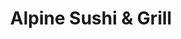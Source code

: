 ---
layout: place
title: "Alpine Sushi & Grill"
permalink: /california/alpine/alpine-sushi-grill.html
stateAbbr: CA
stateName: California
cityName: Alpine
place_id: ChIJW1Utto1g2YARkZpsLXtmePk
photos:
  - name: >-
      places/ChIJW1Utto1g2YARkZpsLXtmePk/photos/AeeoHcKaK5pX6F9oW9q3ydUa60M59OYCTQ9-6zWXoMnIqXLngB-13-ZJ2D13WiZi_go4UyfmzhfOaQU_LDB5qWFQ0OLWIB5-UK7_WHz6fg3PEwgnzoPSCHjodz8S4GdQ7Rft4sEUN672EjWk0HKOyOdbIBM3Tbx4B7rl-hcjYbSxxCx3vzpsgn61rNUWRizNrZBBn892Pqufhs55SDWE3kwsDk9I639pXyaTHFr3xp8HwU2Zqv3oudXEGJmtqRyw4S0oxRY7hEZL_nD96VFe9PxdqNjTFynfXK7PWNiNiyUXlLYGH7I2H2kWUiKtIlkjZZB_2dmnvFt_7rBpHWiJZ36pLSsHYH0r8I3XFmL843-DAOkOfKOJck6r2JfZQ3udFdFBl0KLc5r-h4bZE7qKNySX4hrM-AkFpnuRgKufOAV0oePeGQ
    widthPx: 4160
    heightPx: 2336
    authorAttributions:
      - displayName: 松本裕美子
        uri: https://maps.google.com/maps/contrib/111662843088694631264
        photoUri: >-
          https://lh3.googleusercontent.com/a-/ALV-UjVKKZxzFVJs3U1YJy_bTC5DJD3vk5Ykcbxyqt4_Qf_XGhfx2itTOg=s100-p-k-no-mo
    flagContentUri: >-
      https://www.google.com/local/imagery/report/?cb_client=maps_api_places.places_api&image_key=!1e10!2sCIHM0ogKEICAgID42OndWQ&hl=en-US
    googleMapsUri: >-
      https://www.google.com/maps/place//data=!3m4!1e2!3m2!1sCIHM0ogKEICAgID42OndWQ!2e10!4m2!3m1!1s0x80d9608db62d555b:0xf978667b2d6c9a91
  - name: >-
      places/ChIJW1Utto1g2YARkZpsLXtmePk/photos/AeeoHcK-Wal65mWwZOqoH28vnYXBSv496fp_0HyxZMHLs-VxaY0KK4s258IULN0ueroDRCCyj-TXNqk8vlSNaHCLlSeSJM5t6S07z84l0B3tWC7uXrUWrAEh2kGiXdXh-_o9-TRuz1HI3eSa6nT8BaZWpA1ngLaFdjiEWo7ThcygTOn1nQzK6_gokfTzhkclMSPlBfnJjBLo3V8mUOnWIFCvZ02yRp3Zwxt9Q3k5knu-bl9RppLcpKxWhbyDWSb8_gtgOJFXiB4-LapnP0wzZvrMp4Mn0uY4NcC0-1L8tZbS12fjxpTMEhnwvGcf8tRx7QKyhz8R83AnF0ZsUPQBFkT2rjkJMK7XDUNepqijUsVp8ey8N0Wza9aAxstSNwD1x6KKJE2G11TdPPtofld0WjQIqFk-d1u5L2gAxYmebeJahKB35A
    widthPx: 4000
    heightPx: 3000
    authorAttributions:
      - displayName: Anthony M.
        uri: https://maps.google.com/maps/contrib/111124474319658847451
        photoUri: >-
          https://lh3.googleusercontent.com/a-/ALV-UjVUR7K7ROtO1ctKWGj_CaLJZeL1WSSTQhQm_4yKTFX4U4PpjmPw=s100-p-k-no-mo
    flagContentUri: >-
      https://www.google.com/local/imagery/report/?cb_client=maps_api_places.places_api&image_key=!1e10!2sCIHM0ogKEICAgIDdmbnhGA&hl=en-US
    googleMapsUri: >-
      https://www.google.com/maps/place//data=!3m4!1e2!3m2!1sCIHM0ogKEICAgIDdmbnhGA!2e10!4m2!3m1!1s0x80d9608db62d555b:0xf978667b2d6c9a91
  - name: >-
      places/ChIJW1Utto1g2YARkZpsLXtmePk/photos/AeeoHcLMwklpb4ayHG_HpfwVjpkV-m5BKhOjSF4g8qcyMHrZPhRAeFVJ7pM_Sgn9g9fFC233Oi8szSLHTRQeZ8JsVUUaFpGeUMbi8OTQzYE88YfQ74A1PWNANFC4H8AyGxdGUr3_gDcOqsStK7WsBoxK80Xx97fUX7q0QkoeDeCyocVdZiU2NOSm9v2_5tgoeuLzDhXJBVshVxbjZpLAOXLrQtdX_Kdmx_ClOVL7TGpPcVflSUOKGB1Y55RlozVYtefI9ACANYtcV4o73IXoxuRfJY8ZfYds5pvSQjy4BNzEKzYdP3hLOc1el8cC0z-XpPopVW_veSXlRGh4lFWmzg_9jeLkFAOngzKR1pQAgZzO5Di-rTMQt-fqdCuMh3rb0b8d4oHgBLg5DMbVoaU9bk1ZL6gjXsrSM6NBPNtbV-qkpos-CWbQ
    widthPx: 4032
    heightPx: 3024
    authorAttributions:
      - displayName: gordogarbo
        uri: https://maps.google.com/maps/contrib/100334716316753033239
        photoUri: >-
          https://lh3.googleusercontent.com/a-/ALV-UjXr9EZ0xdm6EMSC0dXSJQMwAwhbTCLVX3ZYVUXg7bHect-BtgVJ=s100-p-k-no-mo
    flagContentUri: >-
      https://www.google.com/local/imagery/report/?cb_client=maps_api_places.places_api&image_key=!1e10!2sCIHM0ogKEICAgIDJ_pKClQE&hl=en-US
    googleMapsUri: >-
      https://www.google.com/maps/place//data=!3m4!1e2!3m2!1sCIHM0ogKEICAgIDJ_pKClQE!2e10!4m2!3m1!1s0x80d9608db62d555b:0xf978667b2d6c9a91
  - name: >-
      places/ChIJW1Utto1g2YARkZpsLXtmePk/photos/AeeoHcJHEPq6jSsobqW43arYMIcUqdk4MF9UXr6bF7xoTWwF7D4bqC9vEZ-RqDSxeXHMYF2d9ElRZ5vleDQFVip-BRJ3Q8Q2ZyPiJINgfZCQ7AHSqwWPCDse5SBdMoAXkwkm8DINaXHy--IuW42DiVZWGiKAFZBOuO3rKKw91E5DwT5TktN6Pt6u-VbCTV7VxtyS8wiZluPO24jTeRtFA1O--bkGzztUtAs8uwnelXiOaRQ7gHWyvyzj7HqG5w3edRIkawcqDWROz1DRiAO8MIEJyalgI3Fm7tM6KrutGKWr3S1pXqcYiKFPDnNZq3xh2n5784qMUGPBGacUlrUj5RKCX_K2YExHIs5-6QXHAVbvsSghy9P3A53FH93lLvjKxzvmhr0L6Fc5GwereTMiQvboMu7efxnWT8UBSy9E3X69BIKnJU4
    widthPx: 4080
    heightPx: 3072
    authorAttributions:
      - displayName: Luke Shiras
        uri: https://maps.google.com/maps/contrib/104481399338569826796
        photoUri: >-
          https://lh3.googleusercontent.com/a-/ALV-UjUfkuMHfPMa2o64ASqWUplAhM4MxiE_KS1uHENP9iDPN8w_TN73=s100-p-k-no-mo
    flagContentUri: >-
      https://www.google.com/local/imagery/report/?cb_client=maps_api_places.places_api&image_key=!1e10!2sCIHM0ogKEICAgIC1od-IkQE&hl=en-US
    googleMapsUri: >-
      https://www.google.com/maps/place//data=!3m4!1e2!3m2!1sCIHM0ogKEICAgIC1od-IkQE!2e10!4m2!3m1!1s0x80d9608db62d555b:0xf978667b2d6c9a91
  - name: >-
      places/ChIJW1Utto1g2YARkZpsLXtmePk/photos/AeeoHcKaA50UJQR_TZ99WGYTZzWF8GRp9HX53nVZDXpntGsYd2GBqs7NckopeMzxBZ5n9LjEaGu5YscQggvz55KQlh3i8gv1SmzlHQjpcTMBuKg_9fP8lx386rJuZLC4v91cy-TRG1No6vD1gSH26smpbu99ctWKFnRLqGDekxsFTQdwgVI5eWl7OAl1jp42kU8BiMtz9eu1umaAVlX64GjrhIciKo0_2tPTke7S0w4LrjRVOLrLlfhK2qjJypoh_0DkngRq6klXQqxJp-oODtYMrtZltuilafsrKGrZU5ysUstP6clNHaCkKLG44xkWgXs4NJgxzOtV0hCx0FybiByltMXuveO7-eeCRVn5d5zcr3PD68krPsh2t0lr3fDZb01XKmhF6uhMf3HskYAtqAACDqZswPa4MVzTAo5s1fjO6X5Jww
    widthPx: 3000
    heightPx: 4000
    authorAttributions:
      - displayName: Perez perez-K
        uri: https://maps.google.com/maps/contrib/105664614345450255851
        photoUri: >-
          https://lh3.googleusercontent.com/a-/ALV-UjWCO2i9vR2Avrs_6gWLC_m4_3u4ObRszwfcBZWJ9zQqDBcuuMLP=s100-p-k-no-mo
    flagContentUri: >-
      https://www.google.com/local/imagery/report/?cb_client=maps_api_places.places_api&image_key=!1e10!2sCIHM0ogKEICAgIDezaOnLw&hl=en-US
    googleMapsUri: >-
      https://www.google.com/maps/place//data=!3m4!1e2!3m2!1sCIHM0ogKEICAgIDezaOnLw!2e10!4m2!3m1!1s0x80d9608db62d555b:0xf978667b2d6c9a91
  - name: >-
      places/ChIJW1Utto1g2YARkZpsLXtmePk/photos/AeeoHcKvUrWnIHxJMpwM_be3HuLsYyjoKFbVNR9vx0gmDFzQ1YR_uMStTm9x7Lja5UGKe21itw-bTyE7R-psPkZCqYcuGWCINgPv4BWGqDJ27wDcZX2zWpbKch1t_fLSY2jjAOf1poPB4UoycF8XC0cBndzs4RhvIQX2mKTFy_mRu569ujPKN290I9T6mqpIrYwDhI5kJjDrCxdyg4oZcLGDR0dbI5N1TQKj0o1lDrRgw-aOJY2BIv9P0P34SB9AbRTojq6vekkZuHI1H64lM5uOm285QkTM_SCxBEBqGXqk-KiYBSBbjnKmZ8lOE06FtI0tYVtEf__R3y4xX9IJVgNbtGV1NuOOrd7HfP_pkUHpTIgMW37TZib6opO5V9yW9S-cpZkzU-MCsNHyjE4LJtfrHr8kq2-wBVmLOtFUBUkDnHYz1w
    widthPx: 4032
    heightPx: 3024
    authorAttributions:
      - displayName: Anthony M.
        uri: https://maps.google.com/maps/contrib/111124474319658847451
        photoUri: >-
          https://lh3.googleusercontent.com/a-/ALV-UjVUR7K7ROtO1ctKWGj_CaLJZeL1WSSTQhQm_4yKTFX4U4PpjmPw=s100-p-k-no-mo
    flagContentUri: >-
      https://www.google.com/local/imagery/report/?cb_client=maps_api_places.places_api&image_key=!1e10!2sCIHM0ogKEICAgIDeqN3nLg&hl=en-US
    googleMapsUri: >-
      https://www.google.com/maps/place//data=!3m4!1e2!3m2!1sCIHM0ogKEICAgIDeqN3nLg!2e10!4m2!3m1!1s0x80d9608db62d555b:0xf978667b2d6c9a91
  - name: >-
      places/ChIJW1Utto1g2YARkZpsLXtmePk/photos/AeeoHcLFeK81IuUUF3aJuvUc31JAlaqjTLLkCV1ZEHTOjE-6k8n079OyzIuPC7zWKhqldxKkdS2j0khXjINMFGbyAgQb53tNesdU40t7Zr3DVeHnMnMMkhN0MxtYQqZKMa5yYA0WIIviXmAe5RPEba8HL-rebloKo2-mYX3fRLNgK-4BqQwvzfhPi_w02gza4HKlqCCYOlJENiOtqPkBeG346FJxXM0ZUh5RjSV0x267_mw0_EAmFOV1u9tCFHoeguqTtRvFeV8F8f07rJVhtsbAA3tU8wkicwOYKy9NJqd4zGzJG2FbpQgc5ECQg7w-gfoWAPKGE_QoWo3YbgaJvzJ5Ra8HgO6oarBlQEvMFm0Zg5Ks5oV-OELAw2M9ikXsQRgJunJQD9BDb3GlFxaVJoMsRH6eJAhQrJ-QxRPw8pOZuVDpdA
    widthPx: 3024
    heightPx: 4032
    authorAttributions:
      - displayName: Eric Raymond
        uri: https://maps.google.com/maps/contrib/104676058139041841538
        photoUri: >-
          https://lh3.googleusercontent.com/a/ACg8ocJrh-_cxP37XUidRXQSj834PB6BtvQ62nJkadsJAf0uE7OegQ=s100-p-k-no-mo
    flagContentUri: >-
      https://www.google.com/local/imagery/report/?cb_client=maps_api_places.places_api&image_key=!1e10!2sCIHM0ogKEICAgICewODKHA&hl=en-US
    googleMapsUri: >-
      https://www.google.com/maps/place//data=!3m4!1e2!3m2!1sCIHM0ogKEICAgICewODKHA!2e10!4m2!3m1!1s0x80d9608db62d555b:0xf978667b2d6c9a91
  - name: >-
      places/ChIJW1Utto1g2YARkZpsLXtmePk/photos/AeeoHcIWtbXX_m7MW1ITf9e5g0u-XNUN-fierSrFMRiOcnbaW_2BGVIpBJ6E064EVQjCGW9eR78zOZXla5M4fJATDMpFgFuG74snIy2hSuPZVm78Pr2_xoWRPevFB9kYQQtA6RUo1OucZQUfu4fEAenrQ6kyALH1vbVlWD7d2QdAUeqQxQlZI4lkMNjhhoQpPsSwQBBbcLcpDg6Mfq6ZrsPO0AyDEIR0_0tD_0ckixcxHl-hDtvLv9oDIWGwK-C4yw-7PA12dx2fcPNRU063PNkBdYIedHoSZc-7FX2xEuIwgR2lnwr_Awzxr9UNtiGhcxeFj6i1fNC9OJ-h4NDRc3HVZjtjXXgrX0F0_hTbBhbr_vPbelNG_sbLtUxszDbSGV9mBLR3VAaXx3EhhGEpx8qN75KKPr0RFPOljh5nXYyJWJ_-hUqf
    widthPx: 3000
    heightPx: 4000
    authorAttributions:
      - displayName: Veronica Luna
        uri: https://maps.google.com/maps/contrib/115048917768520668812
        photoUri: >-
          https://lh3.googleusercontent.com/a-/ALV-UjUvQYhOQtpJosFsQGCx49JsYJeU4rbsFNPki2PreTCA6nbfC0dNRA=s100-p-k-no-mo
    flagContentUri: >-
      https://www.google.com/local/imagery/report/?cb_client=maps_api_places.places_api&image_key=!1e10!2sCIHM0ogKEICAgMDA1Ifu2gE&hl=en-US
    googleMapsUri: >-
      https://www.google.com/maps/place//data=!3m4!1e2!3m2!1sCIHM0ogKEICAgMDA1Ifu2gE!2e10!4m2!3m1!1s0x80d9608db62d555b:0xf978667b2d6c9a91
  - name: >-
      places/ChIJW1Utto1g2YARkZpsLXtmePk/photos/AeeoHcLepdjKYu29DDX4xYiYEm22OVF5bpJv9-kIAuTzyNt6gmr-XkyICfYZtu8f9FWEiiTWs8i5Zsc9fJmE_qQeT3zHW5Pq6p96FBA_NWrkvVqgYqA15oXUtI_hK7vGkdXPpYz_IvOSxux-nrxQmYqrnpU50Fmls4aez7y4_gJq27trXAiiJGkRbKi-EyqdXVmWScuDpWAFUwgLNVJoGhPUBbXWhdHiOkDZYgdP4Tp38pZiLDfw9o3k5vnmqpv2_WnScEW7wEbnaz4NuZYHZVP3v4Mt2wEqCG747bO8-jsh23_zHZl_TGLENsU-NMy7QvlyyFUSBRm-uD3IhY6uVdDq21adaGIfI-EJro8VAk90b6DFkb_zVUyE2ggCWApnhNeAcI9kLzAVx7aUTFCLgzVkRDUnw9ttqx6D58yjSF-GLheBjZ1D
    widthPx: 2560
    heightPx: 1440
    authorAttributions:
      - displayName: Brian McIntosh
        uri: https://maps.google.com/maps/contrib/101719762713018311651
        photoUri: >-
          https://lh3.googleusercontent.com/a-/ALV-UjVwlri2VvcFNRpCVmrYwvW1yYuxhX-cy7eHUCiTCHihd4kz910=s100-p-k-no-mo
    flagContentUri: >-
      https://www.google.com/local/imagery/report/?cb_client=maps_api_places.places_api&image_key=!1e10!2sCIHM0ogKEICAgIDEob6e9QE&hl=en-US
    googleMapsUri: >-
      https://www.google.com/maps/place//data=!3m4!1e2!3m2!1sCIHM0ogKEICAgIDEob6e9QE!2e10!4m2!3m1!1s0x80d9608db62d555b:0xf978667b2d6c9a91
  - name: >-
      places/ChIJW1Utto1g2YARkZpsLXtmePk/photos/AeeoHcKJUBfot9VZ3HS-OqBYX_EIZw0evVwQ-45kEW8AFykDj0L9zyrg3y4K81pManFdIol3REAHFLvacZos6MNXjEAHtuOMurHoz40Zt2uKa6l8YBqNPT2YWk_2oADNUDPg88gwhqHucyehI2wc2W1cU6hjbGb4QTc4phu9MjJIh61a9KvxZSn00F--Q5ECvsJkpzNBFppiYZaU3xcjqEvjs4a_AIor1gBp3WblW8cd72Eqxgy9ouTR5cnVGMO3JGvbXh70zFCTz89Mt5N0PCKm2E3oLF5YALhNaYObJRHb0zqfBwdJG8m3cA_nop4mR7F3YghU6J9ebD3jxYSr9ykDk2x7bg1dFSF2hmH-2UeAd2YeqMvWd73YUB_NRVX4CpYe11Ha7ww2CYLzN4fhwN0QADDaieDHksjsKh4qEBvgZI1zaqZs
    widthPx: 3024
    heightPx: 4032
    authorAttributions:
      - displayName: Brian P
        uri: https://maps.google.com/maps/contrib/112610368419579311974
        photoUri: >-
          https://lh3.googleusercontent.com/a/ACg8ocLn4__dRXW47dvbaWrQmgMQ0K22L_-zdVtCFbvXOsDnbTckEQ=s100-p-k-no-mo
    flagContentUri: >-
      https://www.google.com/local/imagery/report/?cb_client=maps_api_places.places_api&image_key=!1e10!2sCIHM0ogKEICAgICE7qjGzQE&hl=en-US
    googleMapsUri: >-
      https://www.google.com/maps/place//data=!3m4!1e2!3m2!1sCIHM0ogKEICAgICE7qjGzQE!2e10!4m2!3m1!1s0x80d9608db62d555b:0xf978667b2d6c9a91
address: '1347 Tavern Rd # 28B, Alpine, CA 91901, USA'
street: '1347 Tavern Rd # 28B'
city: Alpine
state: CA
zip: '91901'
country: USA
neighborhood: null
latitude: '32.837004'
longitude: '-116.777279'
accessibility_options:
  wheelchairAccessibleParking: true
  wheelchairAccessibleEntrance: true
  wheelchairAccessibleRestroom: true
  wheelchairAccessibleSeating: true
business_status: OPERATIONAL
name: Alpine Sushi & Grill
google_maps_links:
  directionsUri: >-
    https://www.google.com/maps/dir//''/data=!4m7!4m6!1m1!4e2!1m2!1m1!1s0x80d9608db62d555b:0xf978667b2d6c9a91!3e0
  placeUri: https://maps.google.com/?cid=17976230591878437521
  writeAReviewUri: >-
    https://www.google.com/maps/place//data=!4m3!3m2!1s0x80d9608db62d555b:0xf978667b2d6c9a91!12e1
  reviewsUri: >-
    https://www.google.com/maps/place//data=!4m4!3m3!1s0x80d9608db62d555b:0xf978667b2d6c9a91!9m1!1b1
  photosUri: >-
    https://www.google.com/maps/place//data=!4m3!3m2!1s0x80d9608db62d555b:0xf978667b2d6c9a91!10e5
primary_type: Sushi Restaurant
opening_hours:
  regular: null
  current: null
secondary_opening_hours:
  regular:
    weekdayDescriptions: null
    type: null
  current:
    weekdayDescriptions: null
    type: null
phone: null
price_level: null
price_range: null
rating: null
rating_count: 0
website: null
description: null
reviews: null
parking_options: null
payment_options: null
allow_dogs: null
curbside_pickup: null
delivery: null
dine_in: null
good_for_children: null
good_for_groups: null
good_for_sports: null
live_music: null
menu_for_children: null
outdoor_seating: null
reservable: null
restroom: null
serves_beer: null
serves_breakfast: null
serves_brunch: null
serves_cocktails: null
serves_coffee: null
serves_dinner: null
serves_dessert: null
serves_lunch: null
serves_vegetarian_food: null
serves_wine: null
takeout: null
slug: Alpine-Sushi-and-Grill

---
